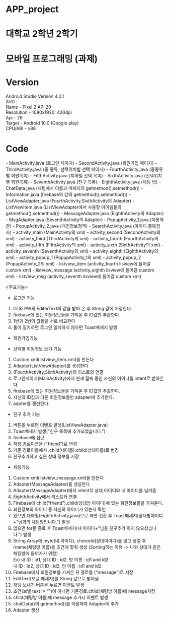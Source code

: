 # APP_project
# 대학교 2학년 2학기
# 모바일 프로그래밍 (과제)

# Version 
Android Studio Version 4.0.1    
AVD :    
Name - Pixel 2 API 29    
Resolution - 1080x1920: 420dpi   
Api - 29   
Target - Android 10.0 (Google play)    
CPU/ABI - x86   

# Code
<JAVA>
- MainActivity.java (로그인 페이지)   
- SecondActivity.java (회원가입 페이지)    
- ThirdActivity.java (종 종류, 선택위치별 선택 페이지)   
- FourthActivity.java (종종류별 회원목록)   
- FifthActivity.java (지하철 선택 목록)   
- SixthActivity.java (선택위치별 회원목록)   
- SeventhActivity.java (친구 목록)   
- EighthActivity.java (채팅 방)   
- ChatData.java  (채팅에서 이름과 메세지의 getmethod(),setmethod())   
- Information.java (firebase의 값의 getmethod(),setmethod())   
- ListViewAdapter.java (FourthActivity,SixthActivity의 Adapter)   
- ListViewItem.java (ListViewAdapter에서 사용할 아이템들의 getmethod(),setmethod())   
- MessageAdapter.java (EighthActivity의 Adapter)   
- MsgAdapter.java (SeventhActivity의 Adapter)   
- PopupActivity_1.java (이용약관)   
- PopupActivity_2.java (개인정보정책)   
- SearchActivity.java (아이디 중복검사)   

<XML>
- activity_main (MainActivity의 xml)   
- activity_second (SecondActivity의 xml)   
- activity_third (ThirdActivity의 xml)   
- activity_fourth (FourthActivity의 xml)   
- activity_fifth (FifthActivity의 xml)   
- activity_sixth (SixthActivity의 xml)   
- activity_seventh (SeventhActivity의 xml)   
- activity_eighth (EighthActivity의 xml)   
- activity_popup_1 (PopupActivity_1의 xml)   
- activity_popup_2 (PopupActivity_2의 xml)   
- listview_item (activity_fourth lisview에 들어갈 custom xml)   
- listview_message (activity_eighth lisview에 들어갈 custom xml)   
- listview_msg (activity_seventh lisview에 들어갈 custom xml)   

<주요기능>
- 로그인 기능    
1. ID 와 PW의 EditerText의 값을 받아 온 후 String 값에 저장한다.   
2. firebase에 있는 회원정보들을 가져온 후 ID값만 추출한다.   
3. 1번과 2번의 값들을 서로 비교한다   
4. 둘이 일치하면 로그인 일치하지 않으면 Toast메세지 발생   

- 회원가입기능

- 선택별 회원정보 보기 기능 
1. Custom xml(listview_item.xml)을 만든다   
2. Adapter(ListViewAdapter)를 생성한다   
3. (FourthActivity,SixthActivity)의 리스트와 연결   
4. 로그인페이지(MainActivity)에서 현재 접속 중인 자신의 아이디를 intent로 받아온다   
5. firebase에 있는 회원정보들을 가져온 후 ID값만 추출한다.   
6. 자신의 ID값과 다른 회원정보들만 adapter에 추가한다.   
7. adpter를 갱신한다.   

- 친구 추가 기능 
1. 버튼을 누르면 이벤트 발생(ListViewAdapter.java)   
2. Toast메세지 발생("친구 목록에 추가되었습니다.")   
3. fisebase에 접근    
4. 저장 경로이름을 ("friend")로 변경   
5. 기존 경로이름에서 .child(내이름).child(상대이름)로 변경   
6. 친구추가하고 싶은 상대 정보를 저장   

- 채팅기능 
1. Custom xml(listview_message.xml)을 만든다   
2. Adapter(MessageAdapter)를 생성한다   
3. Adapter(MessageAdapter)에서 intent로 상대 아이디와 내 아이디를 넘겨줌   
4. EighthActivity에서 리스트와 연결   
5. Firebase에 child(“friend”).child(상대방 아이디)에 있는 회원정보들을 가져온다.   
6. 회원정보의 아이디 중 자신의 아이디가 있는지 확인    
7. 있으면 대화창(EighthActivity,java)으로 화면 전환 후 Toast메세지(상대방아이디+"님과의 채팅방입니다.") 발생    
8. 없으면 for문 종료 후 Toast메세지(내 아이디+"님을 친구추가 하지 않으셨습니다.") 발생   
9. String Array에 myId(내 아이디), choiceId(상대아이디)를 넣고 정열 후 rname(채팅방 이름)을 조건에 맞춰 생성 (Sorting하는 이유 -> 나와 상대가 같은 채팅방에 들어가기 위함)   
Ex) 내 ID : id1, 상대 ID : id2, 방 이름 : id1 and id2   
	내 ID : id2, 상대 ID : id2, 방 이름 : id1 and id2   
10. Firebase에서 회원정보를 가져온 뒤 경로를 (“message”)로 저장   
11. EditText(보낼 메세지)를 String 값으로 받아옴    
12. 채팅 보내기 버튼을 누르면 이벤트 발생   
13. 조건(보낼 text != “”)이 아니면 기존경로.child(채팅방 이름)에 message저장   
14. child(채팅방 이름)에 message 추가시 이벤트 발생   
15. chatData()의 getmethod()를 이용하여 Adapter에 추가   
16. Adapter 갱신   
